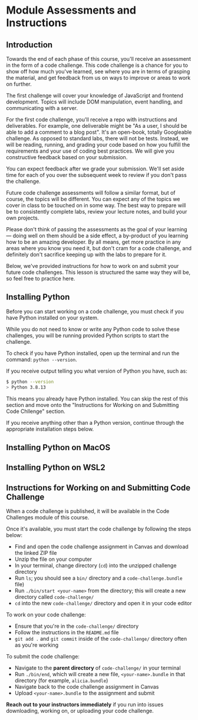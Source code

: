 # Module Assessments and Instructions

## Introduction

Towards the end of each phase of this course, you'll receive an assessment in
the form of a code challenge. This code challenge is a chance for you to show
off how much you've learned, see where you are in terms of grasping the
material, and get feedback from us on ways to improve or areas to work on
further.

The first challenge will cover your knowledge of JavaScript and frontend
development. Topics will include DOM manipulation, event handling, and
communicating with a server.

For the first code challenge, you'll receive a repo with instructions and
deliverables. For example, one deliverable might be "As a user, I should be able
to add a comment to a blog post". It's an open-book, totally Googleable
challenge. As opposed to standard labs, there will not be tests. Instead, we
will be reading, running, and grading your code based on how you fulfill the
requirements and your use of coding best practices. We will give you
constructive feedback based on your submission.

You can expect feedback after we grade your submission. We'll set aside time for
each of you over the subsequent week to review if you don't pass the challenge.

Future code challenge assessments will follow a similar format, but of course,
the topics will be different. You can expect any of the topics we cover in class
to be touched on in some way. The best way to prepare will be to consistently
complete labs, review your lecture notes, and build your own projects.

Please don't think of passing the assessments as the goal of your learning —
doing well on them should be a side effect, a by-product of you learning how to
be an amazing developer. By all means, get more practice in any areas where you
know you need it, but don't cram for a code challenge, and definitely don't
sacrifice keeping up with the labs to prepare for it.

Below, we've provided instructions for how to work on and submit your future
code challenges. This lesson is structured the same way they will be, so feel
free to practice here.

## Installing Python

Before you can start working on a code challenge, you must check if you have
Python installed on your system.

While you do not need to know or write any Python code to solve these
challenges, you will be running provided Python scripts to start the challenge.

To check if you have Python installed, open up the terminal and run the command:
`python --version`.

If you receive output telling you what version of Python you have, such as:

```bash
$ python --version
> Python 3.8.13
```

This means you already have Python installed. You can skip the rest of this
section and move onto the "Instructions for Working on and Submitting Code
Chllenge" section.

If you receive anything other than a Python version, continue through the
appropriate installation steps below.

## Installing Python on MacOS

## Installing Python on WSL2

## Instructions for Working on and Submitting Code Challenge

When a code challenge is published, it will be available in the Code Challenges
module of this course.

Once it's available, you must start the code challenge by following the steps
below:

- Find and open the code challenge assignment in Canvas and download the linked
  ZIP file
- Unzip the file on your computer
- In your terminal, change directory (`cd`) into the unzipped challenge
  directory
- Run `ls`; you should see a `bin/` directory and a `code-challenge.bundle`
  file)
- Run `./bin/start <your-name>` from the directory; this will create a new
  directory called `code-challenge/`
- `cd` into the new `code-challenge/` directory and open it in your code editor

To work on your code challenge:

- Ensure that you're in the `code-challenge/` directory
- Follow the instructions in the `README.md` file
- `git add .` and `git commit` inside of the `code-challenge/` directory often
  as you're working

To submit the code challenge:

- Navigate to the **parent directory** of `code-challenge/` in your terminal
- Run `./bin/end`, which will create a new file, `<your-name>.bundle` in that
  directory (for example, `alicia.bundle`)
- Navigate back to the code challenge assignment in Canvas
- Upload `<your-name>.bundle` to the assignment and submit

**Reach out to your instructors immediately** if you run into issues
downloading, working on, or uploading your code challenge.
